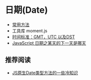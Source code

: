 # 日期(Date)
* [常用方法](api.md)
* 工具库 moment.js
* [时间标准：GMT，UTC 以及DST](time-standard.md)
* [JavaScript 日期之某天的下一天是哪天](next-day.md)




## 推荐阅读
* [JS原生Date类型方法的一些冷知识](http://segmentfault.com/a/1190000003710954)
